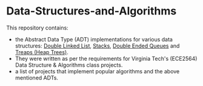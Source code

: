# Data-Structures-and-Algorithms

This repository contains:

- the Abstract Data Type (ADT) implementations for various data structures: [Double Linked List](https://github.com/VNMod/Data-Structures-and-Algorithms/tree/main/Data%20Structures/Double%20Linked%20List%20ADT), [Stacks](https://github.com/VNMod/Data-Structures-and-Algorithms/tree/main/Data%20Structures/Stack%20ADT), [Double Ended Queues](https://github.com/VNMod/Data-Structures-and-Algorithms/tree/main/Data%20Structures/Double%20Ended%20Queue%20ADT) and [Treaps (Heap Trees)](https://github.com/VNMod/Data-Structures-and-Algorithms/tree/main/Data%20Structures/Treap%20ADT).
- They were written as per the requirements for Virginia Tech's (ECE2564) Data Structure &amp; Algorithms class projects.
- a list of projects that implement popular algorithms and the above mentioned ADTs.
